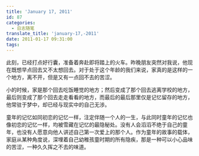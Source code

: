 ```yaml
---
title: 'January 17, 2011'
id: 87
categories:
  - 日志随笔
translate_title: 'january-17,-2011'
date: 2011-01-17 09:31:00
tags:
---
```


此刻，已经打点好行囊，准备着奔赴即将踏上的火车。昨晚朋友突然对我说，他现在既想早点回去又不太想回去。对于处于这个年龄的我们来说，家真的是这样的一个地方，离不开，但是又有一点回不去的苦涩。

小的时候，家是那个回去吃饭睡觉的地方；然后变成了那个回去逃离学校的地方，最后则变成了那个回去走走看看的地方，而最后的最后那里仅是记忆留存的地方，他常驻于梦中，却已经与现实中的自己无涉。

童年的记忆如同初恋的记忆一样，注定伴随一个人的一生，与此同时童年的记忆也像初恋的记忆一样，均被雪藏在记忆的最隐秘处。没有人会滔滔不绝于自己的童年，也没有人愿意向他人讲述自己第一次爱上的那个人。作为童年的故事的载体，家庭从某种角度说，深埋着自己幼稚孩童时期的所有隐疾，那是一种可以小心品味的苦涩，一种久久挥之不去的味道。